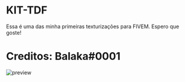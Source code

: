 # KIT-TDF
Essa é uma das minha primeiras texturizações para FIVEM. Espero que goste!

# Creditos: Balaka#0001


![preview](https://media.discordapp.net/attachments/799515684278632468/808653051941486592/unknown.png)
